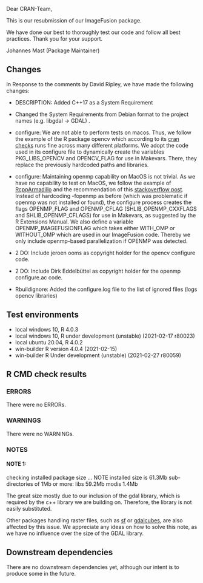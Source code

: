 Dear CRAN-Team,

This is our resubmission of our ImageFusion package. 

We have done our best to thoroughly test our code and follow all best practices.
Thank you for your support.

Johannes Mast (Package Maintainer)

## Changes

In Response to the comments by David Ripley, we have made the following changes:

* DESCRIPTION: Added C++17 as a System Requirement
* Changed the System Requirements from Debian format to the project names (e.g. libgdal -> GDAL) .

* configure: We are not able to perform tests on macos. Thus, we follow the example of the R package opencv which according to its [cran checks](https://cran.r-project.org/web/checks/check_results_opencv.html) runs fine across many different platforms. We adopt the code used in its configure file to dynamically create the variables PKG_LIBS_OPENCV and OPENCV_FLAG for use in Makevars. There, they replace the previously hardcoded paths and libraries.
* configure: Maintaining openmp capability on MacOS is not trivial. As we have no capability to test on MacOS, we follow the example of [RcppArmadillo](https://github.com/RcppCore/RcppArmadillo) and the recommendation of this [stackoverflow post](https://stackoverflow.com/q/46723854). Instead of hardcoding -fopenmp as before (which was problematic if openmp was not installed or found), the configure process creates the flags OPENMP_FLAG and OPENMP_CFLAG (SHLIB_OPENMP_CXXFLAGS and SHLIB_OPENMP_CFLAGS) for use in Makevars, as suggested by the R Extensions Manual. We also define a variable OPENMP_IMAGEFUSIONFLAG which takes either WITH_OMP or WITHOUT_OMP which are used in our ImageFusion code. Thereby we only include openmp-based parallelization if OPENMP was detected.
* 2 DO: Include jeroen ooms as copyright holder for the opencv configure code.
* 2 DO: Include Dirk Eddelbüttel as copyright holder for the openmp configure.ac code.
* Rbuildignore: Added the configure.log file to the list of ignored files (logs opencv libraries)

## Test environments
* local windows 10, R 4.0.3
* local windows 10, R under development (unstable) (2021-02-17 r80023)
* local ubuntu 20.04, R 4.0.2
* win-builder  R version 4.0.4 (2021-02-15)
* win-builder  R Under development (unstable) (2021-02-27 r80059)

## R CMD check results

### ERRORS

There were no ERRORs.

### WARNINGS

There were no WARNINGs.

### NOTES

#### NOTE 1:
checking installed package size ... NOTE
    installed size is 61.3Mb
    sub-directories of 1Mb or more:
      libs   59.2Mb
      modis   1.4Mb
      
The great size mostly due to our inclusion of the gdal library,
which is required by the c++ library we are building on. 
Therefore, the library is not easily substituted.

Other packages handling raster files,
such as [sf](https://cran.r-project.org/web/packages/sf/index.html) or [gdalcubes](https://cran.r-project.org/web/packages/gdalcubes/index.html),
are also affected by this issue.
We appreciate any ideas on how to solve this note,
as we have no influence over the size of the GDAL library.

## Downstream dependencies

There are no downstream dependencies yet,
although our intent is to produce some in the future.